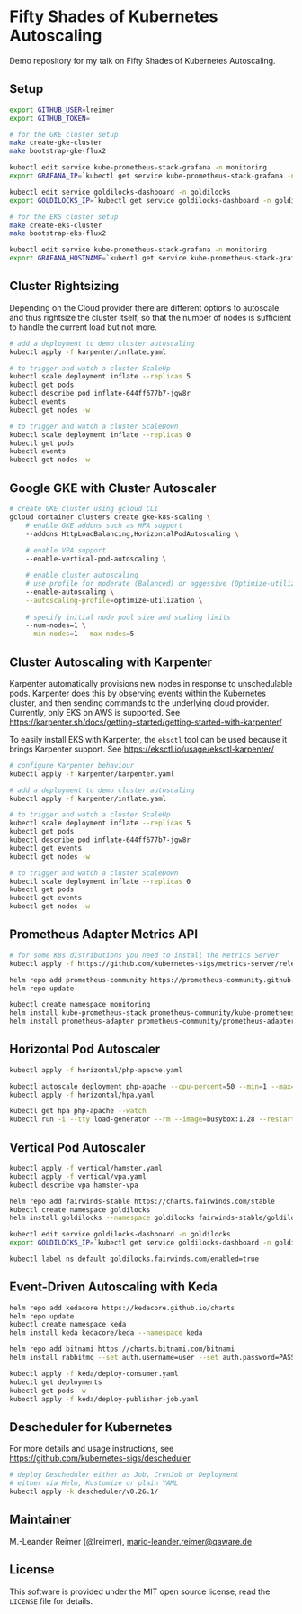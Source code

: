 # Fifty Shades of Kubernetes Autoscaling

Demo repository for my talk on Fifty Shades of Kubernetes Autoscaling.

## Setup

```bash
export GITHUB_USER=lreimer
export GITHUB_TOKEN=

# for the GKE cluster setup
make create-gke-cluster
make bootstrap-gke-flux2

kubectl edit service kube-prometheus-stack-grafana -n monitoring
export GRAFANA_IP=`kubectl get service kube-prometheus-stack-grafana -n monitoring -o jsonpath="{.status.loadBalancer.ingress[0].ip}"`

kubectl edit service goldilocks-dashboard -n goldilocks
export GOLDILOCKS_IP=`kubectl get service goldilocks-dashboard -n goldilocks -o jsonpath="{.status.loadBalancer.ingress[0].ip}"`

# for the EKS cluster setup
make create-eks-cluster
make bootstrap-eks-flux2

kubectl edit service kube-prometheus-stack-grafana -n monitoring
export GRAFANA_HOSTNAME=`kubectl get service kube-prometheus-stack-grafana -n monitoring -o jsonpath="{.status.loadBalancer.ingress[0].hostname}"`
```

## Cluster Rightsizing

Depending on the Cloud provider there are different options to autoscale and thus rightsize the cluster itself, so that the number of nodes is sufficient to handle the current load but not more.

```bash
# add a deployment to demo cluster autoscaling
kubectl apply -f karpenter/inflate.yaml

# to trigger and watch a cluster ScaleUp
kubectl scale deployment inflate --replicas 5
kubectl get pods
kubectl describe pod inflate-644ff677b7-jgw8r
kubectl events
kubectl get nodes -w

# to trigger and watch a cluster ScaleDown
kubectl scale deployment inflate --replicas 0
kubectl get pods
kubectl events
kubectl get nodes -w
```

## Google GKE with Cluster Autoscaler

```bash
# create GKE cluster using gcloud CLI
gcloud container clusters create gke-k8s-scaling \
    # enable GKE addons such as HPA support
	--addons HttpLoadBalancing,HorizontalPodAutoscaling \
    
    # enable VPA support
	--enable-vertical-pod-autoscaling \

    # enable cluster autoscaling
    # use profile for moderate (Balanced) or aggessive (Optimize-utilization) mode
	--enable-autoscaling \
	--autoscaling-profile=optimize-utilization \
    
    # specify initial node pool size and scaling limits
	--num-nodes=1 \
	--min-nodes=1 --max-nodes=5
```

## Cluster Autoscaling with Karpenter

Karpenter automatically provisions new nodes in response to unschedulable pods. Karpenter does this by observing events within the Kubernetes cluster, and then sending commands to the underlying cloud provider. Currently, only EKS on AWS is supported. See https://karpenter.sh/docs/getting-started/getting-started-with-karpenter/

To easily install EKS with Karpenter, the `eksctl` tool can be used because it brings Karpenter support. See https://eksctl.io/usage/eksctl-karpenter/

```bash
# configure Karpenter behaviour
kubectl apply -f karpenter/karpenter.yaml

# add a deployment to demo cluster autoscaling
kubectl apply -f karpenter/inflate.yaml

# to trigger and watch a cluster ScaleUp
kubectl scale deployment inflate --replicas 5
kubectl get pods
kubectl describe pod inflate-644ff677b7-jgw8r
kubectl get events
kubectl get nodes -w

# to trigger and watch a cluster ScaleDown
kubectl scale deployment inflate --replicas 0
kubectl get pods
kubectl get events
kubectl get nodes -w
```


## Prometheus Adapter Metrics API

```bash
# for some K8s distributions you need to install the Metrics Server
kubectl apply -f https://github.com/kubernetes-sigs/metrics-server/releases/latest/download/components.yaml

helm repo add prometheus-community https://prometheus-community.github.io/helm-charts
helm repo update

kubectl create namespace monitoring
helm install kube-prometheus-stack prometheus-community/kube-prometheus-stack --namespace monitoring
helm install prometheus-adapter prometheus-community/prometheus-adapter --namespace monitoring
```

## Horizontal Pod Autoscaler

```bash
kubectl apply -f horizontal/php-apache.yaml

kubectl autoscale deployment php-apache --cpu-percent=50 --min=1 --max=10
kubectl apply -f horizontal/hpa.yaml

kubectl get hpa php-apache --watch
kubectl run -i --tty load-generator --rm --image=busybox:1.28 --restart=Never -- /bin/sh -c "while sleep 0.01; do wget -q -O- http://php-apache; done"
```

## Vertical Pod Autoscaler

```bash
kubectl apply -f vertical/hamster.yaml
kubectl apply -f vertical/vpa.yaml
kubectl describe vpa hamster-vpa

helm repo add fairwinds-stable https://charts.fairwinds.com/stable
kubectl create namespace goldilocks
helm install goldilocks --namespace goldilocks fairwinds-stable/goldilocks

kubectl edit service goldilocks-dashboard -n goldilocks
export GOLDILOCKS_IP=`kubectl get service goldilocks-dashboard -n goldilocks -o jsonpath="{.status.loadBalancer.ingress[0].ip}"`

kubectl label ns default goldilocks.fairwinds.com/enabled=true
```

## Event-Driven Autoscaling with Keda

```bash
helm repo add kedacore https://kedacore.github.io/charts
helm repo update
kubectl create namespace keda
helm install keda kedacore/keda --namespace keda

helm repo add bitnami https://charts.bitnami.com/bitnami
helm install rabbitmq --set auth.username=user --set auth.password=PASSWORD bitnami/rabbitmq --wait

kubectl apply -f keda/deploy-consumer.yaml
kubectl get deployments
kubectl get pods -w
kubectl apply -f keda/deploy-publisher-job.yaml
```


## Descheduler for Kubernetes

For more details and usage instructions, see https://github.com/kubernetes-sigs/descheduler

```bash
# deploy Descheduler either as Job, CronJob or Deployment
# either via Helm, Kustomize or plain YAML
kubectl apply -k descheduler/v0.26.1/
```

## Maintainer

M.-Leander Reimer (@lreimer), <mario-leander.reimer@qaware.de>

## License

This software is provided under the MIT open source license, read the `LICENSE`
file for details.

